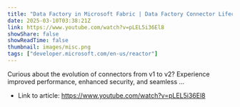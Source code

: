 ```yaml
---
title: "Data Factory in Microsoft Fabric | Data Factory Connector Lifecycle and Upgrade"
date: 2025-03-10T03:38:21Z
link: https://www.youtube.com/watch?v=pLEL5i36El8
showShare: false
showReadTime: false
thumbnail: images/misc.png
tags: ["developer.microsoft.com/en-us/reactor"]
---
```

Curious about the evolution of connectors from v1 to v2? Experience improved performance, enhanced security, and seamless ...

- Link to article: https://www.youtube.com/watch?v=pLEL5i36El8